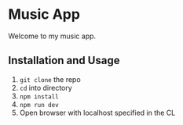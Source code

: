 # Music App

Welcome to my music app.

## Installation and Usage
1. `git clone` the repo
2. `cd` into directory
3. `npm install`
4. `npm run dev`
5. Open browser with localhost specified in the CL